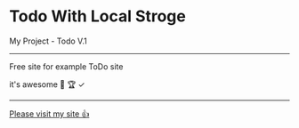 # Todo With Local Stroge

My Project - Todo V.1

---

Free site for example ToDo site

it's awesome 👊 🏆 ✓

---

[Please visit my site 👍](https://pedramnili.ir)

